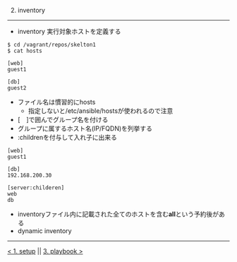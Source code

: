 2. inventory
---
- inventory 実行対象ホストを定義する

```
$ cd /vagrant/repos/skelton1
$ cat hosts

[web]
guest1

[db]
guest2
```

- ファイル名は慣習的にhosts
	- 指定しないと/etc/ansible/hostsが使われるので注意
- [　]で囲んでグループ名を付ける
- グループに属するホスト名(IP/FQDN)を列挙する
- :childrenを付与して入れ子に出来る

```
[web]
guest1

[db]
192.168.200.30

[server:childeren]
web
db
```

- inventoryファイル内に記載された全てのホストを含む**all**という予約後がある
- dynamic inventory

---
[< 1. setup](1_setup.md) || [3. playbook >](3_playbook.md)
